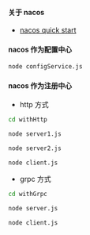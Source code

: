#### 关于 nacos

* [nacos quick start](https://nacos.io/zh-cn/docs/quick-start.html)

#### nacos 作为配置中心

```bash
node configService.js
```

#### nacos 作为注册中心

* http 方式

```bash
cd withHttp

node server1.js

node server2.js

node client.js
```

* grpc 方式

```bash
cd withGrpc

node server.js

node client.js
```